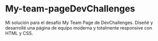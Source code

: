 # My-team-pageDevChallenges
Mi solución para el desafío My Team Page de DevChallenges. Diseñé y desarrollé una página de equipo moderna y totalmente responsive con HTML y CSS.
